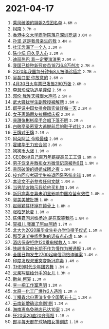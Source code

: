 # 2021-04-17

1. [乘风破浪的姐姐2成团名单](https://s.weibo.com/weibo?q=%23%E4%B9%98%E9%A3%8E%E7%A0%B4%E6%B5%AA%E7%9A%84%E5%A7%90%E5%A7%902%E6%88%90%E5%9B%A2%E5%90%8D%E5%8D%95%23&Refer=top) `4.6M 🔥`
1. [柯南](https://s.weibo.com/weibo?q=%E6%9F%AF%E5%8D%97&Refer=top) `3.7M 🔥`
1. [香港中文大学商学院落户深圳罗湖](https://s.weibo.com/weibo?q=%23%E9%A6%99%E6%B8%AF%E4%B8%AD%E6%96%87%E5%A4%A7%E5%AD%A6%E5%95%86%E5%AD%A6%E9%99%A2%E8%90%BD%E6%88%B7%E6%B7%B1%E5%9C%B3%E7%BD%97%E6%B9%96%23&Refer=top) `3.6M 🔥`
1. [孙坚 这是我母亲生的我](https://s.weibo.com/weibo?q=%E5%AD%99%E5%9D%9A%20%E8%BF%99%E6%98%AF%E6%88%91%E6%AF%8D%E4%BA%B2%E7%94%9F%E7%9A%84%E6%88%91&Refer=top) `3.4M 🔥`
1. [杜江念漏了一个人](https://s.weibo.com/weibo?q=%23%E6%9D%9C%E6%B1%9F%E5%BF%B5%E6%BC%8F%E4%BA%86%E4%B8%80%E4%B8%AA%E4%BA%BA%23&Refer=top) `3.3M 🔥`
1. [陈小纭 日久见人心](https://s.weibo.com/weibo?q=%E9%99%88%E5%B0%8F%E7%BA%AD%20%E6%97%A5%E4%B9%85%E8%A7%81%E4%BA%BA%E5%BF%83&Refer=top) `3.2M 🔥`
1. [迪丽热巴 我一定要演渣男](https://s.weibo.com/weibo?q=%E8%BF%AA%E4%B8%BD%E7%83%AD%E5%B7%B4%20%E6%88%91%E4%B8%80%E5%AE%9A%E8%A6%81%E6%BC%94%E6%B8%A3%E7%94%B7&Refer=top) `2.9M 🔥`
1. [我国已接种新冠疫苗18736.8万剂次](https://s.weibo.com/weibo?q=%23%E6%88%91%E5%9B%BD%E5%B7%B2%E6%8E%A5%E7%A7%8D%E6%96%B0%E5%86%A0%E7%96%AB%E8%8B%9718736.8%E4%B8%87%E5%89%82%E6%AC%A1%23&Refer=top) `2.7M 🔥`
1. [2020年我国每分钟有8人被确诊癌症](https://s.weibo.com/weibo?q=%232020%E5%B9%B4%E6%88%91%E5%9B%BD%E6%AF%8F%E5%88%86%E9%92%9F%E6%9C%898%E4%BA%BA%E8%A2%AB%E7%A1%AE%E8%AF%8A%E7%99%8C%E7%97%87%23&Refer=top) `2.7M 🔥`
1. [吴磊口型 你故意的](https://s.weibo.com/weibo?q=%E5%90%B4%E7%A3%8A%E5%8F%A3%E5%9E%8B%20%E4%BD%A0%E6%95%85%E6%84%8F%E7%9A%84&Refer=top) `2.6M 🔥`
1. [4月30日火车票已发售290万张](https://s.weibo.com/weibo?q=%234%E6%9C%8830%E6%97%A5%E7%81%AB%E8%BD%A6%E7%A5%A8%E5%B7%B2%E5%8F%91%E5%94%AE290%E4%B8%87%E5%BC%A0%23&Refer=top) `2.6M 🔥`
1. [李慧珍成功追星龚俊](https://s.weibo.com/weibo?q=%23%E6%9D%8E%E6%85%A7%E7%8F%8D%E6%88%90%E5%8A%9F%E8%BF%BD%E6%98%9F%E9%BE%9A%E4%BF%8A%23&Refer=top) `2.5M 🔥`
1. [邓伦 我昨天喊很大声吗](https://s.weibo.com/weibo?q=%E9%82%93%E4%BC%A6%20%E6%88%91%E6%98%A8%E5%A4%A9%E5%96%8A%E5%BE%88%E5%A4%A7%E5%A3%B0%E5%90%97&Refer=top) `2.5M 🔥`
1. [武大骚扰学生副教授被解聘](https://s.weibo.com/weibo?q=%23%E6%AD%A6%E5%A4%A7%E9%AA%9A%E6%89%B0%E5%AD%A6%E7%94%9F%E5%89%AF%E6%95%99%E6%8E%88%E8%A2%AB%E8%A7%A3%E8%81%98%23&Refer=top) `2.5M 🔥`
1. [郎平说中国女排会踏实做好每一天](https://s.weibo.com/weibo?q=%23%E9%83%8E%E5%B9%B3%E8%AF%B4%E4%B8%AD%E5%9B%BD%E5%A5%B3%E6%8E%92%E4%BC%9A%E8%B8%8F%E5%AE%9E%E5%81%9A%E5%A5%BD%E6%AF%8F%E4%B8%80%E5%A4%A9%23&Refer=top) `2.2M 🔥`
1. [女子离婚朋友拉横幅庆祝](https://s.weibo.com/weibo?q=%E5%A5%B3%E5%AD%90%E7%A6%BB%E5%A9%9A%E6%9C%8B%E5%8F%8B%E6%8B%89%E6%A8%AA%E5%B9%85%E5%BA%86%E7%A5%9D&Refer=top) `2.2M 🔥`
1. [景甜张彬彬牵手合唱下落不明](https://s.weibo.com/weibo?q=%23%E6%99%AF%E7%94%9C%E5%BC%A0%E5%BD%AC%E5%BD%AC%E7%89%B5%E6%89%8B%E5%90%88%E5%94%B1%E4%B8%8B%E8%90%BD%E4%B8%8D%E6%98%8E%23&Refer=top) `2.2M 🔥`
1. [白敬亭录密室大逃脱前后的鞋子对比](https://s.weibo.com/weibo?q=%E7%99%BD%E6%95%AC%E4%BA%AD%E5%BD%95%E5%AF%86%E5%AE%A4%E5%A4%A7%E9%80%83%E8%84%B1%E5%89%8D%E5%90%8E%E7%9A%84%E9%9E%8B%E5%AD%90%E5%AF%B9%E6%AF%94&Refer=top) `2.1M 🔥`
1. [王牌对王牌](https://s.weibo.com/weibo?q=%E7%8E%8B%E7%89%8C%E5%AF%B9%E7%8E%8B%E7%89%8C&Refer=top) `2.1M 🔥`
1. [阿朵阿兰 今晚最佳](https://s.weibo.com/weibo?q=%E9%98%BF%E6%9C%B5%E9%98%BF%E5%85%B0%20%E4%BB%8A%E6%99%9A%E6%9C%80%E4%BD%B3&Refer=top) `2.0M 🔥`
1. [霍建华王力宏合照](https://s.weibo.com/weibo?q=%23%E9%9C%8D%E5%BB%BA%E5%8D%8E%E7%8E%8B%E5%8A%9B%E5%AE%8F%E5%90%88%E7%85%A7%23&Refer=top) `2.0M 🔥`
1. [狗狗币大涨](https://s.weibo.com/weibo?q=%E7%8B%97%E7%8B%97%E5%B8%81%E5%A4%A7%E6%B6%A8&Refer=top) `1.9M 🔥`
1. [CEO砍掉自己百万年薪提高员工工资](https://s.weibo.com/weibo?q=%23CEO%E7%A0%8D%E6%8E%89%E8%87%AA%E5%B7%B1%E7%99%BE%E4%B8%87%E5%B9%B4%E8%96%AA%E6%8F%90%E9%AB%98%E5%91%98%E5%B7%A5%E5%B7%A5%E8%B5%84%23&Refer=top) `1.9M 🔥`
1. [男子恢复并散布女方微信记录被拘6日](https://s.weibo.com/weibo?q=%23%E7%94%B7%E5%AD%90%E6%81%A2%E5%A4%8D%E5%B9%B6%E6%95%A3%E5%B8%83%E5%A5%B3%E6%96%B9%E5%BE%AE%E4%BF%A1%E8%AE%B0%E5%BD%95%E8%A2%AB%E6%8B%986%E6%97%A5%23&Refer=top) `1.9M 🔥`
1. [乘风破浪的姐姐成团之夜](https://s.weibo.com/weibo?q=%E4%B9%98%E9%A3%8E%E7%A0%B4%E6%B5%AA%E7%9A%84%E5%A7%90%E5%A7%90%E6%88%90%E5%9B%A2%E4%B9%8B%E5%A4%9C&Refer=top) `1.9M 🔥`
1. [校方回应考研学生被退回系系统出错](https://s.weibo.com/weibo?q=%E6%A0%A1%E6%96%B9%E5%9B%9E%E5%BA%94%E8%80%83%E7%A0%94%E5%AD%A6%E7%94%9F%E8%A2%AB%E9%80%80%E5%9B%9E%E7%B3%BB%E7%B3%BB%E7%BB%9F%E5%87%BA%E9%94%99&Refer=top) `1.9M 🔥`
1. [本论文不必参考任何文献](https://s.weibo.com/weibo?q=%E6%9C%AC%E8%AE%BA%E6%96%87%E4%B8%8D%E5%BF%85%E5%8F%82%E8%80%83%E4%BB%BB%E4%BD%95%E6%96%87%E7%8C%AE&Refer=top) `1.9M 🔥`
1. [当男朋友暗示我给他买礼物](https://s.weibo.com/weibo?q=%23%E5%BD%93%E7%94%B7%E6%9C%8B%E5%8F%8B%E6%9A%97%E7%A4%BA%E6%88%91%E7%BB%99%E4%BB%96%E4%B9%B0%E7%A4%BC%E7%89%A9%23&Refer=top) `1.9M 🔥`
1. [新冠病毒变异未明显影响中国疫苗有效性](https://s.weibo.com/weibo?q=%23%E6%96%B0%E5%86%A0%E7%97%85%E6%AF%92%E5%8F%98%E5%BC%82%E6%9C%AA%E6%98%8E%E6%98%BE%E5%BD%B1%E5%93%8D%E4%B8%AD%E5%9B%BD%E7%96%AB%E8%8B%97%E6%9C%89%E6%95%88%E6%80%A7%23&Refer=top) `1.8M 🔥`
1. [郭美美被批捕](https://s.weibo.com/weibo?q=%23%E9%83%AD%E7%BE%8E%E7%BE%8E%E8%A2%AB%E6%89%B9%E6%8D%95%23&Refer=top) `1.8M 🔥`
1. [赵丽颖耳环掉在锁骨上](https://s.weibo.com/weibo?q=%23%E8%B5%B5%E4%B8%BD%E9%A2%96%E8%80%B3%E7%8E%AF%E6%8E%89%E5%9C%A8%E9%94%81%E9%AA%A8%E4%B8%8A%23&Refer=top) `1.8M 🔥`
1. [张柏芝抢麦](https://s.weibo.com/weibo?q=%23%E5%BC%A0%E6%9F%8F%E8%8A%9D%E6%8A%A2%E9%BA%A6%23&Refer=top) `1.8M 🔥`
1. [陈伟霆问刘维杨迪 是在取笑我吗](https://s.weibo.com/weibo?q=%E9%99%88%E4%BC%9F%E9%9C%86%E9%97%AE%E5%88%98%E7%BB%B4%E6%9D%A8%E8%BF%AA%20%E6%98%AF%E5%9C%A8%E5%8F%96%E7%AC%91%E6%88%91%E5%90%97&Refer=top) `1.8M 🔥`
1. [容祖儿 我赢了阿sa阿娇](https://s.weibo.com/weibo?q=%E5%AE%B9%E7%A5%96%E5%84%BF%20%E6%88%91%E8%B5%A2%E4%BA%86%E9%98%BFsa%E9%98%BF%E5%A8%87&Refer=top) `1.7M 🔥`
1. [北大为2020届毕业生补办学位授予仪式](https://s.weibo.com/weibo?q=%23%E5%8C%97%E5%A4%A7%E4%B8%BA2020%E5%B1%8A%E6%AF%95%E4%B8%9A%E7%94%9F%E8%A1%A5%E5%8A%9E%E5%AD%A6%E4%BD%8D%E6%8E%88%E4%BA%88%E4%BB%AA%E5%BC%8F%23&Refer=top) `1.5M 🔥`
1. [那英说听完杨丞琳的话有点心虚](https://s.weibo.com/weibo?q=%E9%82%A3%E8%8B%B1%E8%AF%B4%E5%90%AC%E5%AE%8C%E6%9D%A8%E4%B8%9E%E7%90%B3%E7%9A%84%E8%AF%9D%E6%9C%89%E7%82%B9%E5%BF%83%E8%99%9A&Refer=top) `1.5M 🔥`
1. [酒店保安拒绝120乘电梯救人](https://s.weibo.com/weibo?q=%E9%85%92%E5%BA%97%E4%BF%9D%E5%AE%89%E6%8B%92%E7%BB%9D120%E4%B9%98%E7%94%B5%E6%A2%AF%E6%95%91%E4%BA%BA&Refer=top) `1.5M 🔥`
1. [铁岭市政府长期不作为慢作为被通报](https://s.weibo.com/weibo?q=%23%E9%93%81%E5%B2%AD%E5%B8%82%E6%94%BF%E5%BA%9C%E9%95%BF%E6%9C%9F%E4%B8%8D%E4%BD%9C%E4%B8%BA%E6%85%A2%E4%BD%9C%E4%B8%BA%E8%A2%AB%E9%80%9A%E6%8A%A5%23&Refer=top) `1.4M 🔥`
1. [全国日均发生2700起电信网络诈骗案](https://s.weibo.com/weibo?q=%23%E5%85%A8%E5%9B%BD%E6%97%A5%E5%9D%87%E5%8F%91%E7%94%9F2700%E8%B5%B7%E7%94%B5%E4%BF%A1%E7%BD%91%E7%BB%9C%E8%AF%88%E9%AA%97%E6%A1%88%23&Refer=top) `1.4M 🔥`
1. [印度发现双重突变新冠病毒](https://s.weibo.com/weibo?q=%23%E5%8D%B0%E5%BA%A6%E5%8F%91%E7%8E%B0%E5%8F%8C%E9%87%8D%E7%AA%81%E5%8F%98%E6%96%B0%E5%86%A0%E7%97%85%E6%AF%92%23&Refer=top) `1.4M 🔥`
1. [THE9时代少年团齐舞](https://s.weibo.com/weibo?q=%23THE9%E6%97%B6%E4%BB%A3%E5%B0%91%E5%B9%B4%E5%9B%A2%E9%BD%90%E8%88%9E%23&Refer=top) `1.3M 🔥`
1. [父亲写信给分手的女儿](https://s.weibo.com/weibo?q=%23%E7%88%B6%E4%BA%B2%E5%86%99%E4%BF%A1%E7%BB%99%E5%88%86%E6%89%8B%E7%9A%84%E5%A5%B3%E5%84%BF%23&Refer=top) `1.3M 🔥`
1. [新兰 柯哀](https://s.weibo.com/weibo?q=%E6%96%B0%E5%85%B0%20%E6%9F%AF%E5%93%80&Refer=top) `1.3M 🔥`
1. [李一桐工作室声明](https://s.weibo.com/weibo?q=%23%E6%9D%8E%E4%B8%80%E6%A1%90%E5%B7%A5%E4%BD%9C%E5%AE%A4%E5%A3%B0%E6%98%8E%23&Refer=top) `1.2M 🔥`
1. [太原一化工厂爆炸2人遇难](https://s.weibo.com/weibo?q=%23%E5%A4%AA%E5%8E%9F%E4%B8%80%E5%8C%96%E5%B7%A5%E5%8E%82%E7%88%86%E7%82%B82%E4%BA%BA%E9%81%87%E9%9A%BE%23&Refer=top) `1.2M 🔥`
1. [丁程鑫北电表演专业全国第五十二](https://s.weibo.com/weibo?q=%E4%B8%81%E7%A8%8B%E9%91%AB%E5%8C%97%E7%94%B5%E8%A1%A8%E6%BC%94%E4%B8%93%E4%B8%9A%E5%85%A8%E5%9B%BD%E7%AC%AC%E4%BA%94%E5%8D%81%E4%BA%8C&Refer=top) `1.2M 🔥`
1. [云南新增确诊病例1例](https://s.weibo.com/weibo?q=%23%E4%BA%91%E5%8D%97%E6%96%B0%E5%A2%9E%E7%A1%AE%E8%AF%8A%E7%97%85%E4%BE%8B1%E4%BE%8B%23&Refer=top) `1.2M 🔥`
1. [海南离岛免税店已达10家](https://s.weibo.com/weibo?q=%E6%B5%B7%E5%8D%97%E7%A6%BB%E5%B2%9B%E5%85%8D%E7%A8%8E%E5%BA%97%E5%B7%B2%E8%BE%BE10%E5%AE%B6&Refer=top) `1.2M 🔥`
1. [歼20运20直20齐亮相](https://s.weibo.com/weibo?q=%23%E6%AD%BC20%E8%BF%9020%E7%9B%B420%E9%BD%90%E4%BA%AE%E7%9B%B8%23&Refer=top) `1.1M 🔥`
1. [郎平每天都在球场陪女排训练](https://s.weibo.com/weibo?q=%23%E9%83%8E%E5%B9%B3%E6%AF%8F%E5%A4%A9%E9%83%BD%E5%9C%A8%E7%90%83%E5%9C%BA%E9%99%AA%E5%A5%B3%E6%8E%92%E8%AE%AD%E7%BB%83%23&Refer=top) `1.1M 🔥`
